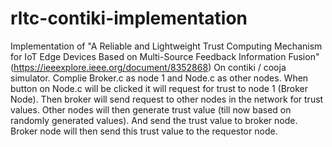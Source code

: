 # rltc-contiki-implementation
Implementation of "A Reliable and Lightweight Trust Computing Mechanism for IoT Edge Devices Based on Multi-Source Feedback Information Fusion" (https://ieeexplore.ieee.org/document/8352868)
On contiki / cooja simulator.
Complie Broker.c as node 1 and Node.c as other nodes.
When button on Node.c will be clicked it will request for trust to node 1 (Broker Node). Then broker will send request to other nodes in the network for trust values.
Other nodes will then generate trust value (till now based on randomly generated values). And send the trust value to broker node.
Broker node will then send this trust value to the requestor node.


